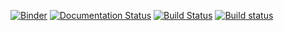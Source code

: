 [![Binder](https://mybinder.org/badge_logo.svg)](https://mybinder.org/v2/gh/NumEconCopenhagen/NumEconNotebooks/master?urlpath=lab)
[![Documentation Status](https://readthedocs.org/projects/NumEcon/badge/?version=latest)](https://NumEcon.readthedocs.io/en/latest/?badge=latest)
[![Build Status](https://travis-ci.org/numeconCopenhagen/numecon.svg?branch=master)](https://travis-ci.org/NumEconCopenhagen/NumEcon)
[![Build status](https://ci.appveyor.com/api/projects/status/icqbrc12n5t4g52m?svg=true)](https://ci.appveyor.com/project/elben10/NumEcon-vhimr)
